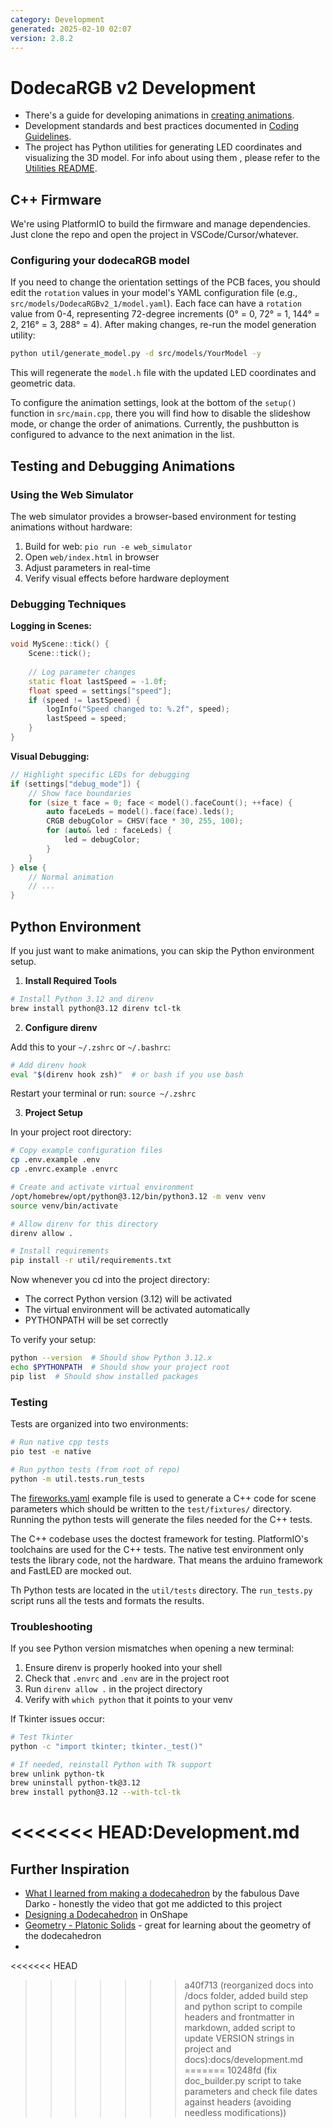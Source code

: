 ```yaml
---
category: Development
generated: 2025-02-10 02:07
version: 2.8.2
---
```


# DodecaRGB v2 Development

- There's a guide for developing animations in [creating animations](creating_animations.md).
- Development standards and best practices documented in [Coding Guidelines](coding_guidelines.md).
- The project has Python utilities for generating LED coordinates and visualizing the 3D model. For info about using them , please refer to the [Utilities README](util/README.md).

## C++ Firmware

We're using PlatformIO to build the firmware and manage dependencies. Just clone the repo and open the project in VSCode/Cursor/whatever.

### Configuring your dodecaRGB model

If you need to change the orientation settings of the PCB faces, you should edit the `rotation` values in your model's YAML configuration file (e.g., `src/models/DodecaRGBv2_1/model.yaml`). Each face can have a `rotation` value from 0-4, representing 72-degree increments (0° = 0, 72° = 1, 144° = 2, 216° = 3, 288° = 4). After making changes, re-run the model generation utility:

```bash
python util/generate_model.py -d src/models/YourModel -y
```

This will regenerate the `model.h` file with the updated LED coordinates and geometric data.

To configure the animation settings, look at the bottom of the `setup()` function in `src/main.cpp`, there you will find how to disable the slideshow mode, or change the order of animations. Currently, the pushbutton is configured to advance to the next animation in the list.

## Testing and Debugging Animations

### Using the Web Simulator

The web simulator provides a browser-based environment for testing animations without hardware:

1. Build for web: `pio run -e web_simulator`
2. Open `web/index.html` in browser
3. Adjust parameters in real-time
4. Verify visual effects before hardware deployment

### Debugging Techniques

**Logging in Scenes:**
```cpp
void MyScene::tick() {
    Scene::tick();
    
    // Log parameter changes
    static float lastSpeed = -1.0f;
    float speed = settings["speed"];
    if (speed != lastSpeed) {
        logInfo("Speed changed to: %.2f", speed);
        lastSpeed = speed;
    }
}
```

**Visual Debugging:**
```cpp
// Highlight specific LEDs for debugging
if (settings["debug_mode"]) {
    // Show face boundaries
    for (size_t face = 0; face < model().faceCount(); ++face) {
        auto faceLeds = model().face(face).leds();
        CRGB debugColor = CHSV(face * 30, 255, 100);
        for (auto& led : faceLeds) {
            led = debugColor;
        }
    }
} else {
    // Normal animation
    // ...
}
```

## Python Environment

If you just want to make animations, you can skip the Python environment setup.

1. **Install Required Tools**

```bash
# Install Python 3.12 and direnv
brew install python@3.12 direnv tcl-tk
```

2. **Configure direnv**

Add this to your `~/.zshrc` or `~/.bashrc`:

```bash
# Add direnv hook
eval "$(direnv hook zsh)"  # or bash if you use bash
```

Restart your terminal or run: `source ~/.zshrc`

3. **Project Setup**

In your project root directory:

```bash
# Copy example configuration files
cp .env.example .env
cp .envrc.example .envrc

# Create and activate virtual environment
/opt/homebrew/opt/python@3.12/bin/python3.12 -m venv venv
source venv/bin/activate

# Allow direnv for this directory
direnv allow .

# Install requirements
pip install -r util/requirements.txt
```

Now whenever you cd into the project directory:

- The correct Python version (3.12) will be activated
- The virtual environment will be activated automatically
- PYTHONPATH will be set correctly

To verify your setup:

```bash
python --version  # Should show Python 3.12.x
echo $PYTHONPATH  # Should show your project root
pip list  # Should show installed packages
```

### Testing

Tests are organized into two environments:

```bash
# Run native cpp tests
pio test -e native

# Run python tests (from root of repo)
python -m util.tests.run_tests
```

The [fireworks.yaml](utils/test/fixtures/fireworks.yaml) example file is used to generate a C++ code for scene parameters which should be written to the `test/fixtures/` directory. Running the python tests will generate the files needed for the C++ tests.

The C++ codebase uses the doctest framework for testing. PlatformIO's toolchains are used for the C++ tests. The native test environment only tests the library code, not the hardware. That means the arduino framework and FastLED are mocked out.

Th Python tests are located in the `util/tests` directory. The `run_tests.py` script runs all the tests and formats the results.

### Troubleshooting

If you see Python version mismatches when opening a new terminal:

1. Ensure direnv is properly hooked into your shell
2. Check that `.envrc` and `.env` are in the project root
3. Run `direnv allow .` in the project directory
4. Verify with `which python` that it points to your venv

If Tkinter issues occur:

```bash
# Test Tkinter
python -c "import tkinter; tkinter._test()"

# If needed, reinstall Python with Tk support
brew unlink python-tk
brew uninstall python-tk@3.12
brew install python@3.12 --with-tcl-tk
```

<<<<<<< HEAD:Development.md
=======
## Further Inspiration

- [What I learned from making a dodecahedron](https://www.youtube.com/watch?v=pcV9YAWSDRE) by the fabulous Dave Darko - honestly the video that got me addicted to this project
- [Designing a Dodecahedron](https://www.youtube.com/watch?v=vR6oae0s6_M) in OnShape
- [Geometry - Platonic Solids](https://www.cosmic-core.org/free/article-42-geometry-platonic-solids-part-3-spherical-stereographic-solids/) - great for learning about the geometry of the dodecahedron
-
<<<<<<< HEAD
>>>>>>> a40f713 (reorganized docs into /docs folder, added build step and python script to compile headers and frontmatter in markdown, added script to update VERSION strings in project and docs):docs/development.md
=======
>>>>>>> 10248fd (fix doc_builder.py script to take parameters and check file dates against headers (avoiding needless modifications))

